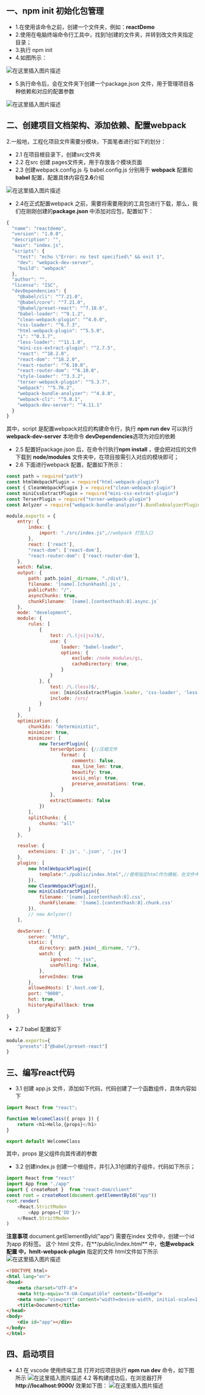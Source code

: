﻿## 一、npm init 初始化包管理

 - 1.在使用该命令之前，创建一个文件夹，例如：**reactDemo**
 - 2.使用在电脑终端命令行工具中，找到1创建的文件夹，并转到改文件夹指定目录；
 - 3.执行 npm init
 - 4.如图所示：

![在这里插入图片描述](https://img-blog.csdnimg.cn/e48279538e234abbb716757190a7f675.png)

 - 5.执行命令后，会在文件夹下创建一个package.json 文件，用于管理项目各种依赖和对应的配置参数

![在这里插入图片描述](https://img-blog.csdnimg.cn/274c6246130f49a6903da7c7d45aedec.png)

## 二、创建项目文档架构、添加依赖、配置webpack
2.一般地，工程化项目文件需要分模块，下面笔者进行如下的划分：

 - 2.1 在项目根目录下，创建src文件夹
 - 2.2 在src 创建 pages文件夹，用于存放各个模块页面
 - 2.3 创建webpack.config.js 与 babel.config.js 分别用于 **webpack** 配置和**babel** 配置，配置具体内容在**2.6**介绍

![在这里插入图片描述](https://img-blog.csdnimg.cn/f774907e8fee4c10ada88fd5efa68341.png)

 - 2.4在正式配置webpack 之前，需要将需要用到的工具包进行下载，那么，我们在刚刚创建的**package.json** 中添加对应包，配置如下：

```javascript
{
  "name": "reactdemo",
  "version": "1.0.0",
  "description": "",
  "main": "index.js",
  "scripts": {
    "test": "echo \"Error: no test specified\" && exit 1",
    "dev": "webpack-dev-server",
    "build": "webpack"
  },
  "author": "",
  "license": "ISC",
  "devDependencies": {
    "@babel/cli": "^7.21.0",
    "@babel/core": "^7.21.0",
    "@babel/preset-react": "^7.18.6",
    "babel-loader": "^9.1.2",
    "clean-webpack-plugin": "^4.0.0",
    "css-loader": "^6.7.3",
    "html-webpack-plugin": "^5.5.0",
    "i": "^0.3.7",
    "less-loader": "^11.1.0",
    "mini-css-extract-plugin": "^2.7.5",
    "react": "^18.2.0",
    "react-dom": "^18.2.0",
    "react-router": "^6.10.0",
    "react-router-dom": "^6.10.0",
    "style-loader": "^3.3.2",
    "terser-webpack-plugin": "^5.3.7",
    "webpack": "^5.76.2",
    "webpack-bundle-analyzer": "^4.8.0",
    "webpack-cli": "^5.0.1",
    "webpack-dev-server": "^4.11.1"
  }
}
```
其中，script 是配置webpack对应的构建命令行，执行 **npm run dev** 可以执行**webpack-dev-server** 本地命令
**devDependencies**选项为对应的依赖

 - 2.5 配置好package.json 后，在命令行执行**npm install** ，便会把对应的文件下载到 **node/modules** 文件夹中，在项目按需引入对应的模块即可；
 - 2.6 下面进行webpack 配置，配置如下所示：

```javascript
const path = require("path")
const htmlWebpackPlugin = require("html-webpack-plugin")
const { CleanWebpackPlugin } = require("clean-webpack-plugin")
const miniCssExtractPlugin = require("mini-css-extract-plugin")
const TerserPlugin = require("terser-webpack-plugin")
const Anlyzer = require("webpack-bundle-analyzer").BundleAnalyzerPlugin;

module.exports = {
    entry: {
        index: {
            import: "./src/index.js",//webpack 打包入口
        },
        react: ['react'],
        "react-dom": ['react-dom'],
        "react-router-dom": ['react-router-dom'],
    },
    watch: false,
    output: {
        path: path.join(__dirname, "./dist"),
        filename: '[name].[chunkhash].js',
        publicPath: "/",
        asyncChunks: true,
        chunkFilename: `[name].[contenthash:8].async.js`
    },
    mode: "development",
    module: {
        rules: [
            {
                test: /\.(js|jsx)$/,
                use: {
                    loader: "babel-loader",
                    options: {
                        exclude: /node_modules/gi,
                        cacheDirectory: true,
                    }
                }
            }, {
                test: /\.(less)$/,
                use: [miniCssExtractPlugin.loader, 'css-loader', 'less-loader'],
                include: /src/
            }
        ]
    },
    optimization: {
        chunkIds: "deterministic",
        minimize: true,
        minimizer: [
            new TerserPlugin({
                terserOptions: {//压缩文件
                    format: {
                        comments: false,
                        max_line_len: true,
                        beautify: true,
                        ascii_only: true,
                        preserve_annotations: true,
                    }
                },
                extractComments: false
            })
        ],
        splitChunks: {
            chunks: "all"
        }
    },

    resolve: {
        extensions: ['.js', '.json', '.jsx']
    },
    plugins: [
        new htmlWebpackPlugin({
            template:"./public/index.html",//使用指定html作为模板，在文件中引入打包后的资源文件
        }),
        new CleanWebpackPlugin(),
        new miniCssExtractPlugin({
            filename: '[name].[contenthash:8].css',
            chunkFilename: '[name].[contenthash:8].chunk.css'
        }),
        // new Anlyzer()
    ],

    devServer: {
        server: "http",
        static: {
            directory: path.join(__dirname, "/"),
            watch: {
                ignored: "*.jsx",
                usePolling: false,
            },
            serveIndex: true
        },
        allowedHosts: ['.host.com'],
        port: "9000",
        hot: true,
        historyApiFallback: true
    }
}
```
 - 2.7 babel 配置如下

```javascript
module.exports={
    "presets":["@babel/preset-react"]
}
```
## 三、编写react代码

 - 3.1 创建 app.js 文件，添加如下代码，代码创建了一个函数组件，具体内容如下

```javascript
import React from "react";

function WelcomeClass({ props }) {
    return <h1>Hello,{props}</h1>
}

export default WelcomeClass
```
其中，props 是父组件向其传递的参数

 - 3.2 创建index.js 创建一个根组件，并引入31创建的子组件，代码如下所示；

```javascript
import React from "react"
import App from "./app"
import { createRoot }  from "react-dom/client"
const root = createRoot(document.getElementById("app"))
root.render(
    <React.StrictMode>
        <App props={'DD'}/>
    </React.StrictMode>
)
```
**注意事项**  document.getElementById("app") 需要在index 文件中，创建一个id 为app 的标签。
这个 html 文件，在**/public/index.html** 中，**也是webpack 配置 中，hmlt-webpack-plugin** 指定的文件
html文件如下所示
![在这里插入图片描述](https://img-blog.csdnimg.cn/ed765cc6ba0c4c2ca2dd128884c2af18.png)

```html
<!DOCTYPE html>
<html lang="en">
<head>
    <meta charset="UTF-8">
    <meta http-equiv="X-UA-Compatible" content="IE=edge">
    <meta name="viewport" content="width=device-width, initial-scale=1.0">
    <title>Document</title>
</head>
<body>
    <div id="app"></div>
</body>
</html>
```

## 四、启动项目

 - 4.1 在 vscode 使用终端工具 打开对应项目执行 **npm run dev** 命令，如下图所示
![在这里插入图片描述](https://img-blog.csdnimg.cn/2e48cbf22a854d30ad1fcd9b7aa81ab5.png)
4.2 等构建成功后，在浏览器打开**http://localhost:9000/** 效果如下图：
![在这里插入图片描述](https://img-blog.csdnimg.cn/3016d7f9d4604a09857ac9947be2e56e.png)

